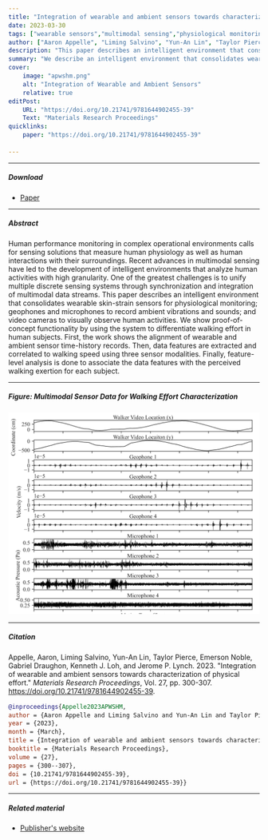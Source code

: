 ```yaml
---
title: "Integration of wearable and ambient sensors towards characterization of physical effort" 
date: 2023-03-30
tags: ["wearable sensors","multimodal sensing","physiological monitoring","geophones","microphones","computer vision","signal processing","synchronization"]
author: ["Aaron Appelle", "Liming Salvino", "Yun-An Lin", "Taylor Pierce", "Emerson Noble", "Gabriel Draughon", "Kenneth J. Loh", "Jerome P. Lynch"]
description: "This paper describes an intelligent environment that consolidates wearable skin-strain sensors, geophones, microphones, and video cameras to characterize physical effort. Published in 9APWSHM, 2023." 
summary: "We describe an intelligent environment that consolidates wearable skin-strain sensors for physiological monitoring, geophones and microphones to record ambient vibrations and sounds, and video cameras to visually observe human activities, demonstrating synchronization and integration of multimodal data streams to differentiate walking effort." 
cover:
    image: "apwshm.png"
    alt: "Integration of Wearable and Ambient Sensors"
    relative: true
editPost:
    URL: "https://doi.org/10.21741/9781644902455-39"
    Text: "Materials Research Proceedings"
quicklinks:
    paper: "https://doi.org/10.21741/9781644902455-39"

---
```


---

##### Download

+ [Paper](https://doi.org/10.21741/9781644902455-39)

---

##### Abstract

Human performance monitoring in complex operational environments calls for sensing solutions that measure human physiology as well as human interactions with their surroundings. Recent advances in multimodal sensing have led to the development of intelligent environments that analyze human activities with high granularity. One of the greatest challenges is to unify multiple discrete sensing systems through synchronization and integration of multimodal data streams. This paper describes an intelligent environment that consolidates wearable skin-strain sensors for physiological monitoring; geophones and microphones to record ambient vibrations and sounds; and video cameras to visually observe human activities. We show proof-of-concept functionality by using the system to differentiate walking effort in human subjects. First, the work shows the alignment of wearable and ambient sensor time-history records. Then, data features are extracted and correlated to walking speed using three sensor modalities. Finally, feature-level analysis is done to associate the data features with the perceived walking exertion for each subject.

---

##### Figure: Multimodal Sensor Data for Walking Effort Characterization

![](apwshm.png)

---

##### Citation

Appelle, Aaron, Liming Salvino, Yun-An Lin, Taylor Pierce, Emerson Noble, Gabriel Draughon, Kenneth J. Loh, and Jerome P. Lynch. 2023. "Integration of wearable and ambient sensors towards characterization of physical effort." *Materials Research Proceedings*, Vol. 27, pp. 300-307. https://doi.org/10.21741/9781644902455-39.

```BibTeX
@inproceedings{Appelle2023APWSHM,
author = {Aaron Appelle and Liming Salvino and Yun-An Lin and Taylor Pierce and Emerson Noble and Gabriel Draughon and Kenneth J. Loh and Jerome P. Lynch},
year = {2023},
month = {March},
title = {Integration of wearable and ambient sensors towards characterization of physical effort},
booktitle = {Materials Research Proceedings},
volume = {27},
pages = {300--307},
doi = {10.21741/9781644902455-39},
url = {https://doi.org/10.21741/9781644902455-39}}
```

---

##### Related material

+ [Publisher's website](https://doi.org/10.21741/9781644902455-39)


